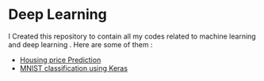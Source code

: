 # Deep Learning
I Created this repository to contain all my codes related to machine learning and deep learning .
Here are some of them :
* [Housing price Prediction](https://github.com/Saurabh919yadav/Deep-Learning/tree/master/Housing%20Prediction)
* [MNIST classification using Keras](https://github.com/Saurabh919yadav/Deep-Learning/tree/master/MNIST%20using%20Keras)
